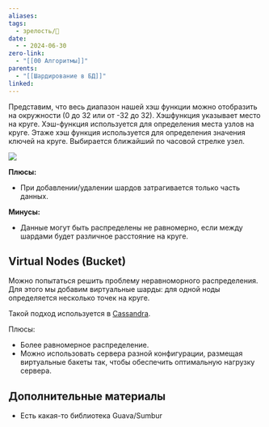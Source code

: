 ```yaml
---
aliases: 
tags:
  - зрелость/🌱
date:
  - - 2024-06-30
zero-link:
  - "[[00 Алгоритмы]]"
parents:
  - "[[Шардирование в БД]]"
linked:
---
```

Представим, что весь диапазон нашей хэш функции можно отобразить на окружности (0 до 32 или от -32 до 32). Хэшфункция указывает место на круге. Хэш-функция используется для определения места узлов на круге. Этаже хэш функция используется для определения значения ключей на круге. Выбирается ближайший по часовой стрелке узел.

![](Pasted%20image%2020240715135645.png)

**Плюсы:**
- При добавлении/удалении шардов затрагивается только часть данных.

**Минусы:**
- Данные могут быть распределены не равномерно, если между шардами будет различное расстояние на круге.

## Virtual Nodes (Bucket)
Можно попытаться решить проблему неравноморного распределения. Для этого мы добавим виртуальные шарды: для одной ноды определяется  несколько точек на круге.

Такой подход используется в [Cassandra](Cassandra.md).

Плюсы:
- Более равномерное распределение.
- Можно использовать сервера разной конфигурации, размещая виртуальные бакеты так, чтобы обеспечить оптимальную нагрузку сервера.

## Дополнительные материалы
- Есть какая-то библиотека Guava/Sumbur